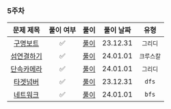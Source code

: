 ### 5주차

|                                  문제 제목                                   |  풀이 여부  |         풀이         |  풀이 날짜   |   유형   | 
|:------------------------------------------------------------------------:|:-------:|:------------------:|:--------:|:------:|
| [구명보트](https://school.programmers.co.kr/learn/courses/30/lessons/42885)  |✅| [풀이](./구명보트.java)  | 23.12.31 | `그리디`  |
| [섬연결하기](https://school.programmers.co.kr/learn/courses/30/lessons/42861) |✅| [풀이](./섬연결하기.java) | 24.01.01 | `크루스칼` |
| [단속카메라](https://school.programmers.co.kr/learn/courses/30/lessons/42884) |✅| [풀이](./단속카메라.java) | 24.01.01 | `그리디`  |
| [타겟넘버](https://school.programmers.co.kr/learn/courses/30/lessons/43165)  |✅| [풀이](./타겟넘버.java)  | 23.12.31 | `dfs`  |
| [네트워크](https://school.programmers.co.kr/learn/courses/30/lessons/43162)  |✅| [풀이](./네트워크.java)  | 24.01.01 | `bfs`  |
